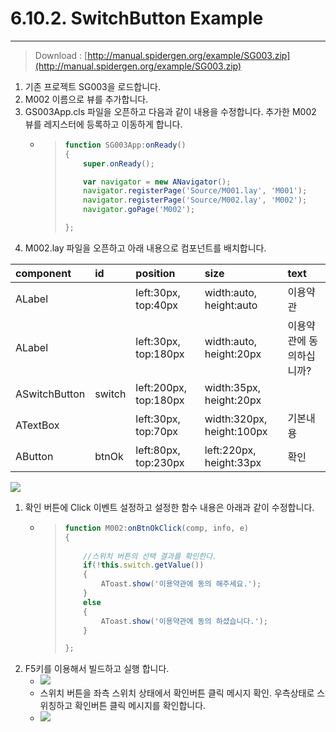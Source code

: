# 6.10.2. SwitchButton Example

---

> Download : [http://manual.spidergen.org/example/SG003.zip](http://manual.spidergen.org/example/SG003.zip)

1. 기존 프로젝트 SG003을 로드합니다.
2. M002 이름으로 뷰를 추가합니다. 
3. GS003App.cls 파일을 오픈하고 다음과 같이 내용을 수정합니다. 추가한 M002 뷰를 레지스터에 등록하고 이동하게 합니다.
   * > ```js
     > function SG003App:onReady()
     > {
     >     super.onReady();
     >
     >     var navigator = new ANavigator();
     >     navigator.registerPage('Source/M001.lay', 'M001');
     >     navigator.registerPage('Source/M002.lay', 'M002');
     >     navigator.goPage('M002');
     >
     > };
     > ```
4. M002.lay 파일을 오픈하고 아래 내용으로 컴포넌트를 배치합니다.

| component | id | position | size | text |
| :--- | :--- | :--- | :--- | :--- |
| ALabel |  | left:30px, top:40px | width:auto, height:auto | 이용약관 |
| ALabel |  | left:30px, top:180px | width:auto, height:20px | 이용약관에 동의하십니까? |
| ASwitchButton | switch | left:200px, top:180px | width:35px, height:20px |  |
| ATextBox |  | left:30px, top:70px | width:320px, height:100px | 기본내용 |
| AButton | btnOk | left:80px, top:230px | left:220px, height:33px | 확인 |

![](/assets/switchbutton-ex-03.png)

1. 확인 버튼에 Click 이벤트 설정하고  설정한 함수 내용은 아래과 같이 수정합니다.
   * > ```js
     > function M002:onBtnOkClick(comp, info, e)
     > {
     >     
     >     //스위치 버튼의 선택 결과를 확인한다.
     >     if(!this.switch.getValue())
     >     {
     >         AToast.show('이용약관에 동의 해주세요.');
     >     }
     >     else
     >     {
     >         AToast.show('이용약관에 동의 하셨습니다.');
     >     }
     >
     > };
     > ```
2. F5키를 이용해서 빌드하고 실행 합니다.
   * ![](/assets/switchbtn-ex-004.png)
   * 스위치 버튼을 좌측 스위치 상태에서 확인버튼 클릭 메시지 확인. 우측상태로 스위칭하고 확인버튼 클릭 메시지를 확인합니다.
   * ![](/assets/switchbtn-ex-006.png)



